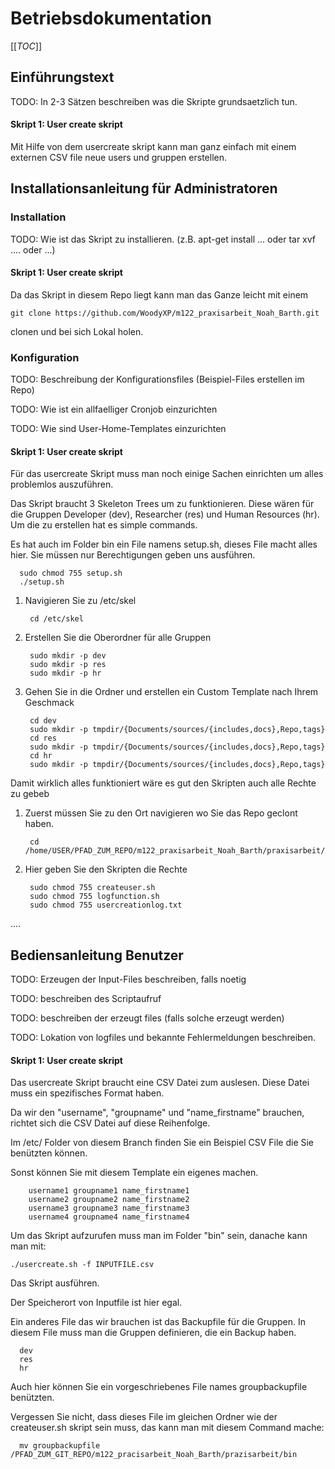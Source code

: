 # Betriebsdokumentation
[[_TOC_]]
## Einführungstext 

TODO: In 2-3 Sätzen beschreiben was die Skripte grundsaetzlich tun.

#### Skript 1: User create skript

Mit Hilfe von dem usercreate skript kann man ganz einfach mit einem externen CSV file neue users und gruppen erstellen.

## Installationsanleitung für Administratoren

### Installation

TODO: Wie ist das Skript zu installieren. (z.B. apt-get install ... oder tar xvf .... oder ...)

#### Skript 1: User create skript

Da das Skript in diesem Repo liegt kann man das Ganze leicht mit einem 
        
    git clone https://github.com/WoodyXP/m122_praxisarbeit_Noah_Barth.git

clonen und bei sich Lokal holen.
### Konfiguration

TODO: Beschreibung der Konfigurationsfiles (Beispiel-Files erstellen im Repo)

TODO: Wie ist ein allfaelliger Cronjob einzurichten

TODO: Wie sind User-Home-Templates einzurichten

#### Skript 1: User create skript

Für das usercreate Skript muss man noch einige Sachen einrichten um alles problemlos auszuführen.

Das Skript braucht 3 Skeleton Trees um zu funktionieren. Diese wären für die Gruppen Developer (dev), Researcher (res)
und Human Resources (hr).
Um die zu erstellen hat es simple commands.

Es hat auch im Folder bin ein File namens setup.sh, dieses File macht alles hier. Sie müssen nur Berechtigungen geben uns ausführen.

      sudo chmod 755 setup.sh
      ./setup.sh

1. Navigieren Sie zu /etc/skel
        
        cd /etc/skel

2. Erstellen Sie die Oberordner für alle Gruppen

        sudo mkdir -p dev
        sudo mkdir -p res
        sudo mkdir -p hr

3. Gehen Sie in die Ordner und erstellen ein Custom Template nach Ihrem Geschmack

        cd dev
        sudo mkdir -p tmpdir/{Documents/sources/{includes,docs},Repo,tags}
        cd res
        sudo mkdir -p tmpdir/{Documents/sources/{includes,docs},Repo,tags}
        cd hr
        sudo mkdir -p tmpdir/{Documents/sources/{includes,docs},Repo,tags}

Damit wirklich alles funktioniert wäre es gut den Skripten auch alle Rechte zu gebeb

1. Zuerst müssen Sie zu den Ort navigieren wo Sie das Repo geclont haben.

        cd /home/USER/PFAD_ZUM_REPO/m122_praxisarbeit_Noah_Barth/praxisarbeit/bin

2. Hier geben Sie den Skripten die Rechte

        sudo chmod 755 createuser.sh
        sudo chmod 755 logfunction.sh   
        sudo chmod 755 usercreationlog.txt


....

## Bediensanleitung Benutzer


TODO: Erzeugen der Input-Files beschreiben, falls noetig

TODO: beschreiben des Scriptaufruf

TODO: beschreiben der erzeugt files (falls solche erzeugt werden)

TODO: Lokation von logfiles und bekannte Fehlermeldungen beschreiben.

#### Skript 1: User create skript
    
Das usercreate Skript braucht eine CSV Datei zum auslesen. Diese Datei muss ein spezifisches Format haben.

Da wir den "username", "groupname" und "name_firstname" brauchen, richtet sich die CSV Datei auf diese Reihenfolge.

Im /etc/ Folder von diesem Branch finden Sie ein Beispiel CSV File die Sie benützten können.

Sonst können Sie mit diesem Template ein eigenes machen.

        username1 groupname1 name_firstname1
        username2 groupname2 name_firstname2
        username3 groupname3 name_firstname3
        username4 groupname4 name_firstname4

Um das Skript aufzurufen muss man im Folder "bin" sein, danache kann man mit:

    ./usercreate.sh -f INPUTFILE.csv

Das Skript ausführen.

Der Speicherort von Inputfile ist hier egal.

Ein anderes File das wir brauchen ist das Backupfile für die Gruppen. In diesem
File muss man die Gruppen definieren, die ein Backup haben.

      dev
      res
      hr

Auch hier können Sie ein vorgeschriebenes File names groupbackupfile benützten.

Vergessen Sie nicht, dass dieses File im gleichen Ordner wie der createuser.sh skript sein muss, das kann man mit diesem Command mache:

      mv groupbackupfile /PFAD_ZUM_GIT_REPO/m122_pracisarbeit_Noah_Barth/prazisarbeit/bin
